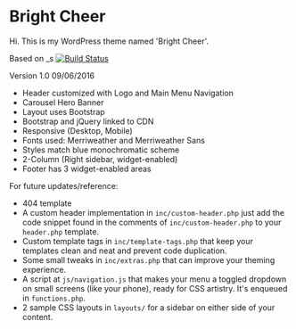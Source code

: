 

Bright Cheer
===

Hi. This is my WordPress theme named 'Bright Cheer'.

Based on _s
[![Build Status](https://travis-ci.org/Automattic/_s.svg?branch=master)](https://travis-ci.org/Automattic/_s)

Version 1.0
09/06/2016
* Header customized with Logo and Main Menu Navigation
* Carousel Hero Banner
* Layout uses Bootstrap
* Bootstrap and jQuery linked to CDN
* Responsive (Desktop, Mobile)
* Fonts used: Merriweather and Merriweather Sans
* Styles match blue monochromatic scheme
* 2-Column (Right sidebar, widget-enabled)
* Footer has 3 widget-enabled areas

For future updates/reference:
* 404 template
* A custom header implementation in `inc/custom-header.php` just add the code snippet found in the comments of `inc/custom-header.php` to your `header.php` template.
* Custom template tags in `inc/template-tags.php` that keep your templates clean and neat and prevent code duplication.
* Some small tweaks in `inc/extras.php` that can improve your theming experience.
* A script at `js/navigation.js` that makes your menu a toggled dropdown on small screens (like your phone), ready for CSS artistry. It's enqueued in `functions.php`.
* 2 sample CSS layouts in `layouts/` for a sidebar on either side of your content.
